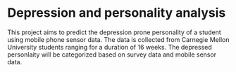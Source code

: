 # Depression and personality analysis
This project aims to predict the depression prone personality of a student using mobile phone sensor data. 
The data is collected from Carnegie Mellon University students ranging for a duration of 16 weeks.
The depressed personlaity will be categorized based on survey data and mobile sensor data.
